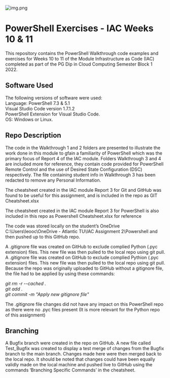 ![img.png](.powershell.jpg)

# PowerShell Exercises - IAC Weeks 10 & 11 #

This repository contains the PowerShell Walkthrough code examples and exercises for Weeks 10 to 11 of the Module Infrastructure as Code (IAC) completed as part of the PG Dip in Cloud Computing Semester Block 1 2022.

## Software Used

The following versions of software were used:   
Language: PowerShell 7.3 & 5.1   
Visual Studio Code version 1.7.1.2   
PowerShell Extension for Visual Studio Code.   
OS: Windows or Linux.   

## Repo Description   

The code in the Walkthrough 1 and 2 folders are presented to illustrate the work done in this module to gfain a familiarity of PowerShell which was the primary focus of Report 4 of the IAC module. Folders Walkthrough 3 and 4 are included more for reference, they contain code provided for PowerShell Remote Control and the use of Desired State Configuration (DSC) respectively. The file containing student info in Walkthrough 3 has been redacted to remove any Personal Information.   

The cheatsheet created in the IAC module Report 3 for Git and GitHub was found to be useful for this assignment, and is included in the repo as GIT Cheatsheet.xlsx   

The cheatsheet created in the IAC module Report 3 for PowerShell is also included in this repo as Powershell Cheatsheet.xlsx for reference   

The code was stored locally on the student’s OneDrive C:\Users\leooc\OneDrive - Atlantic TU\IAC Assignment 2\Powershell and then pushed up to this GitHub repo.   

A .gitignore file was created on GitHub to exclude complied Python (.pyc extension) files. This new file was then pulled to the local repo using git pull. A .gitignore file was created on GitHub to exclude complied Pythion (.pyc extension) files. This new file was then pulled to the local repo using git pull. Because the repo was originally uploaded to GitHub without a gitignore file, the file had to be applied by using these commands:

*git rm -r --cached .   
git add .   
git commit -m "Apply new gitignore file"*       

The .gitignore file changes did not have any impact on this PowerShell repo as there were no .pyc files present (It is more relevant for the Python repo of this assignment)

## Branching

A Bugfix branch were created in the repo on GitHub. A new file called Test_Bugfix was created to display a test merge of changes from the Bugfix branch to the main branch. Changes made here were then merged back to the local repo. It should be noted that changes could have been equally validly made on the local machine and pushed live to GitHub using the commands ‘Branching Specific Commands’ in the cheatsheet.
